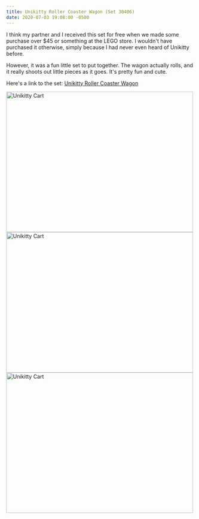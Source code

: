 ```yaml
---
title: Unikitty Roller Coaster Wagon (Set 30406)
date: 2020-07-03 19:08:00 -0500
---
```


I think my partner and I received this set for free when we made some purchase over $45 or something at the LEGO store. I wouldn't have purchased it otherwise, simply because I had never even heard of Unikitty before.

However, it was a fun little set to put together. The wagon actually rolls, and it really shoots out little pieces as it goes. It's pretty fun and cute.

Here's a link to the set: [Unikitty Roller Coaster Wagon](https://www.lego.com/en-us/product/unikitty-roller-coaster-wagon-30406)

<div class="text-center">
  <a data-flickr-embed="true" href="https://www.flickr.com/photos/184539266@N08/50072954158/in/album-72157714494860177/" title="Unikitty Cart"><img class="image" src="https://live.staticflickr.com/65535/50072954158_2a2c1c0431.jpg" width="500" height="375" alt="Unikitty Cart"></a>
  <a data-flickr-embed="true" href="https://www.flickr.com/photos/184539266@N08/50072954108/in/album-72157714494860177/" title="Unikitty Cart"><img class="image" src="https://live.staticflickr.com/65535/50072954108_b52e8b1146.jpg" width="500" height="375" alt="Unikitty Cart"></a>
  <a data-flickr-embed="true" href="https://www.flickr.com/photos/184539266@N08/50073521661/in/album-72157714494860177/" title="Unikitty Cart"><img class="image" src="https://live.staticflickr.com/65535/50073521661_713d578b40.jpg" width="500" height="375" alt="Unikitty Cart"></a>
</div>
